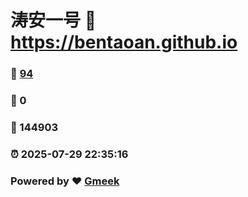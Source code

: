 # 涛安一号 :link: https://bentaoan.github.io 
### :page_facing_up: [94](https://bentaoan.github.io/tag.html) 
### :speech_balloon: 0 
### :hibiscus: 144903 
### :alarm_clock: 2025-07-29 22:35:16 
### Powered by :heart: [Gmeek](https://github.com/Meekdai/Gmeek)

